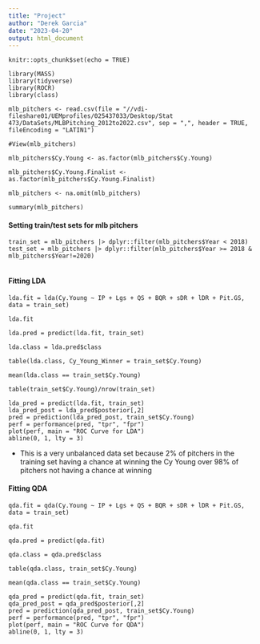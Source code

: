 ```yaml
---
title: "Project"
author: "Derek Garcia"
date: "2023-04-20"
output: html_document
---
```


```{r setup, include=TRUE}
knitr::opts_chunk$set(echo = TRUE)

library(MASS)
library(tidyverse)
library(ROCR)
library(class)

```

```{r}
mlb_pitchers <- read.csv(file = "//vdi-fileshare01/UEMprofiles/025437033/Desktop/Stat 473/DataSets/MLBPitching_2012to2022.csv", sep = ",", header = TRUE, fileEncoding = "LATIN1")

#View(mlb_pitchers)

mlb_pitchers$Cy.Young <- as.factor(mlb_pitchers$Cy.Young)

mlb_pitchers$Cy.Young.Finalist <- as.factor(mlb_pitchers$Cy.Young.Finalist)

mlb_pitchers <- na.omit(mlb_pitchers)

summary(mlb_pitchers)

```

#### Setting train/test sets for mlb pitchers ####

```{r}
train_set = mlb_pitchers |> dplyr::filter(mlb_pitchers$Year < 2018)
test_set = mlb_pitchers |> dplyr::filter(mlb_pitchers$Year >= 2018 & mlb_pitchers$Year!=2020)


```


#### Fitting LDA

```{r}
lda.fit = lda(Cy.Young ~ IP + Lgs + QS + BQR + sDR + lDR + Pit.GS, data = train_set)

lda.fit

lda.pred = predict(lda.fit, train_set)

lda.class = lda.pred$class

table(lda.class, Cy_Young_Winner = train_set$Cy.Young)

mean(lda.class == train_set$Cy.Young)

table(train_set$Cy.Young)/nrow(train_set)

lda_pred = predict(lda.fit, train_set)
lda_pred_post = lda_pred$posterior[,2]
pred = prediction(lda_pred_post, train_set$Cy.Young)
perf = performance(pred, "tpr", "fpr")
plot(perf, main = "ROC Curve for LDA")
abline(0, 1, lty = 3)
```

- This is a very unbalanced data set because 2% of pitchers in the training set having a chance at winning the Cy Young over 98% of pitchers not having a chance at winning



#### Fitting QDA 

```{r}
qda.fit = qda(Cy.Young ~ IP + Lgs + QS + BQR + sDR + lDR + Pit.GS, data = train_set)

qda.fit

qda.pred = predict(qda.fit)

qda.class = qda.pred$class

table(qda.class, train_set$Cy.Young)

mean(qda.class == train_set$Cy.Young)

qda_pred = predict(qda.fit, train_set)
qda_pred_post = qda_pred$posterior[,2]
pred = prediction(qda_pred_post, train_set$Cy.Young)
perf = performance(pred, "tpr", "fpr")
plot(perf, main = "ROC Curve for QDA")
abline(0, 1, lty = 3)

```



